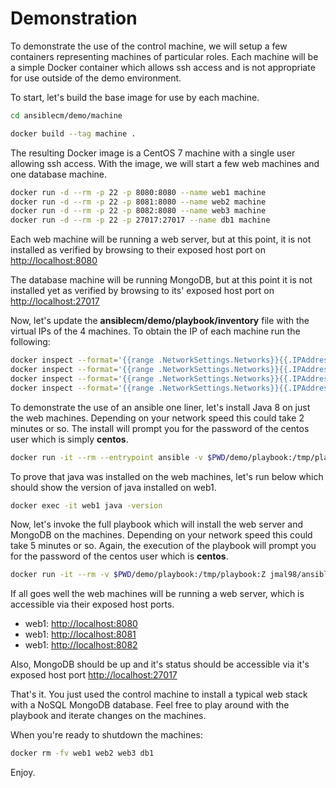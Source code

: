 # Demonstration

To demonstrate the use of the control machine, we will setup a few containers representing machines of particular roles.  Each machine
will be a simple Docker container which allows ssh access and is not appropriate for use outside of the demo environment.

To start, let's build the base image for use by each machine.

```bash
cd ansiblecm/demo/machine

docker build --tag machine .
```

The resulting Docker image is a CentOS 7 machine with a single user allowing ssh access.  With the image, we will start a few web machines
and one database machine.

```bash
docker run -d --rm -p 22 -p 8080:8080 --name web1 machine
docker run -d --rm -p 22 -p 8081:8080 --name web2 machine
docker run -d --rm -p 22 -p 8082:8080 --name web3 machine
docker run -d --rm -p 22 -p 27017:27017 --name db1 machine

```

Each web machine will be running a web server, but at this point, it is not installed as verified by browsing to their exposed host port on [http://localhost:8080](http://localhost:8080)

The database machine will be running MongoDB, but at this point it is not installed yet as verified by browsing to its'
exposed host port on [http://localhost:27017](http://localhost:27017)


Now, let's update the **ansiblecm/demo/playbook/inventory** file with the virtual IPs of the 4 machines.  To obtain the IP of each machine
run the following:

```bash
docker inspect --format='{{range .NetworkSettings.Networks}}{{.IPAddress}}{{end}}' web1
docker inspect --format='{{range .NetworkSettings.Networks}}{{.IPAddress}}{{end}}' web2
docker inspect --format='{{range .NetworkSettings.Networks}}{{.IPAddress}}{{end}}' web3
docker inspect --format='{{range .NetworkSettings.Networks}}{{.IPAddress}}{{end}}' db1

```


To demonstrate the use of an ansible one liner, let's install Java 8 on just the web machines.  Depending on your network speed
this could take 2 minutes or so.  The install will prompt you for the password of the centos user which is simply **centos**.

```bash
docker run -it --rm --entrypoint ansible -v $PWD/demo/playbook:/tmp/playbook:Z jmal98/ansiblecm:7.1.0 web -m yum -a 'name=java-1.8.0-openjdk-headless state=present'  -i inventory/hosts -u centos -k -b
```

To prove that java was installed on the web machines, let's run below which should show the version of java installed on web1.

```bash
docker exec -it web1 java -version
```

Now, let's invoke the full playbook which will install the web server and MongoDB on the machines.  Depending on your network speed
this could take 5 minutes or so.  Again, the execution of the playbook will prompt you for the password of the centos user which is **centos**.

```bash
docker run -it --rm -v $PWD/demo/playbook:/tmp/playbook:Z jmal98/ansiblecm:7.1.0 site.yml -i inventory/hosts -k
```

If all goes well the web machines will be running a web server, which is accessible via their exposed host ports.

* web1: [http://localhost:8080](http://localhost:8080)
* web1: [http://localhost:8081](http://localhost:8081)
* web1: [http://localhost:8082](http://localhost:8082)

Also, MongoDB should be up and it's status should be accessible via it's exposed host port [http://localhost:27017](http://localhost:27017)


That's it.  You just used the control machine to install a typical web stack with a NoSQL MongoDB database.  Feel free to play around
with the playbook and iterate changes on the machines.


When you're ready to shutdown the machines:

```bash
docker rm -fv web1 web2 web3 db1
```


Enjoy.
